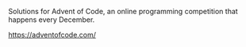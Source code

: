 Solutions for Advent of Code, an online programming competition that happens every December.

https://adventofcode.com/
